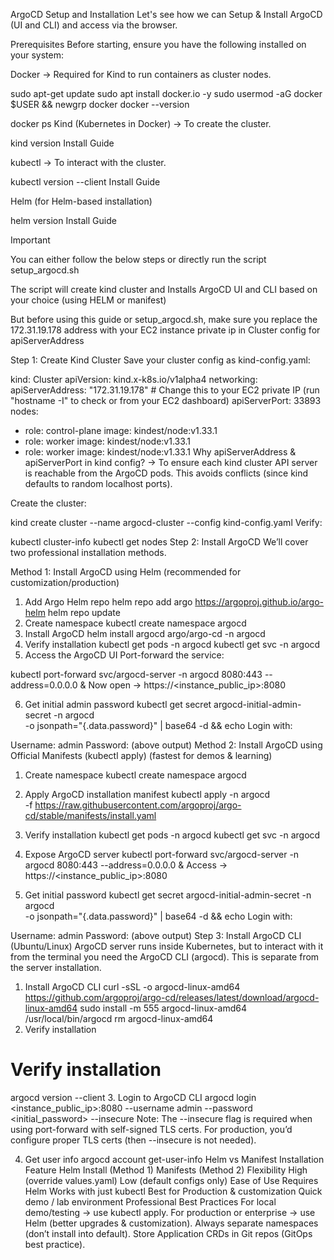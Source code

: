 ArgoCD Setup and Installation
Let's see how we can Setup & Install ArgoCD (UI and CLI) and access via the browser.

Prerequisites
Before starting, ensure you have the following installed on your system:

Docker → Required for Kind to run containers as cluster nodes.

sudo apt-get update
sudo apt install docker.io -y
sudo usermod -aG docker $USER && newgrp docker
docker --version

docker ps
Kind (Kubernetes in Docker) → To create the cluster.

kind version
Install Guide

kubectl → To interact with the cluster.

kubectl version --client
Install Guide

Helm (for Helm-based installation)

helm version
Install Guide

Important

You can either follow the below steps or directly run the script setup_argocd.sh

The script will create kind cluster and Installs ArgoCD UI and CLI based on your choice (using HELM or manifest)

But before using this guide or setup_argocd.sh, make sure you replace the 172.31.19.178 address with your EC2 instance private ip in Cluster config for apiServerAddress

Step 1: Create Kind Cluster
Save your cluster config as kind-config.yaml:

kind: Cluster
apiVersion: kind.x-k8s.io/v1alpha4
networking:
  apiServerAddress: "172.31.19.178"   # Change this to your EC2 private IP (run "hostname -I" to check or from your EC2 dashboard)
  apiServerPort: 33893
nodes:
  - role: control-plane
    image: kindest/node:v1.33.1
  - role: worker
    image: kindest/node:v1.33.1
  - role: worker
    image: kindest/node:v1.33.1
Why apiServerAddress & apiServerPort in kind config? → To ensure each kind cluster API server is reachable from the ArgoCD pods. This avoids conflicts (since kind defaults to random localhost ports).

Create the cluster:

kind create cluster --name argocd-cluster --config kind-config.yaml
Verify:

kubectl cluster-info
kubectl get nodes
Step 2: Install ArgoCD
We’ll cover two professional installation methods.

Method 1: Install ArgoCD using Helm (recommended for customization/production)
1. Add Argo Helm repo
helm repo add argo https://argoproj.github.io/argo-helm
helm repo update
2. Create namespace
kubectl create namespace argocd
3. Install ArgoCD
helm install argocd argo/argo-cd -n argocd
4. Verify installation
kubectl get pods -n argocd
kubectl get svc -n argocd
5. Access the ArgoCD UI
Port-forward the service:

kubectl port-forward svc/argocd-server -n argocd 8080:443 --address=0.0.0.0 &
Now open → https://<instance_public_ip>:8080

6. Get initial admin password
kubectl get secret argocd-initial-admin-secret -n argocd \
  -o jsonpath="{.data.password}" | base64 -d && echo
Login with:

Username: admin
Password: (above output)
Method 2: Install ArgoCD using Official Manifests (kubectl apply)
(fastest for demos & learning)

1. Create namespace
kubectl create namespace argocd
2. Apply ArgoCD installation manifest
kubectl apply -n argocd \
  -f https://raw.githubusercontent.com/argoproj/argo-cd/stable/manifests/install.yaml
3. Verify installation
kubectl get pods -n argocd
kubectl get svc -n argocd
4. Expose ArgoCD server
kubectl port-forward svc/argocd-server -n argocd 8080:443 --address=0.0.0.0 &
Access → https://<instance_public_ip>:8080

5. Get initial password
kubectl get secret argocd-initial-admin-secret -n argocd \
  -o jsonpath="{.data.password}" | base64 -d && echo
Login with:

Username: admin
Password: (above output)
Step 3: Install ArgoCD CLI (Ubuntu/Linux)
ArgoCD server runs inside Kubernetes, but to interact with it from the terminal you need the ArgoCD CLI (argocd).
This is separate from the server installation.

1. Install ArgoCD CLI
curl -sSL -o argocd-linux-amd64 https://github.com/argoproj/argo-cd/releases/latest/download/argocd-linux-amd64
sudo install -m 555 argocd-linux-amd64 /usr/local/bin/argocd
rm argocd-linux-amd64
2. Verify installation
# Verify installation
argocd version --client
3. Login to ArgoCD CLI
argocd login <instance_public_ip>:8080 --username admin --password <initial_password> --insecure
Note: The --insecure flag is required when using port-forward with self-signed TLS certs. For production, you’d configure proper TLS certs (then --insecure is not needed).

4. Get user info
argocd account get-user-info
Helm vs Manifest Installation
Feature	Helm Install (Method 1)	Manifests (Method 2)
Flexibility	High (override values.yaml)	Low (default configs only)
Ease of Use	Requires Helm	Works with just kubectl
Best for	Production & customization	Quick demo / lab environment
Professional Best Practices
For local demo/testing → use kubectl apply.
For production or enterprise → use Helm (better upgrades & customization).
Always separate namespaces (don’t install into default).
Store Application CRDs in Git repos (GitOps best practice).

